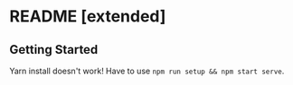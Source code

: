 # README [extended]

## Getting Started

Yarn install doesn't work! Have to use `npm run setup && npm start serve`.
